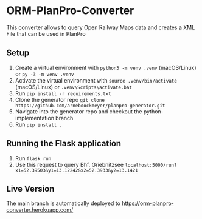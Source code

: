 # ORM-PlanPro-Converter
This converter allows to query Open Railway Maps data and creates a XML File that can be used in PlanPro

## Setup
1. Create a virtual environment with `python3 -m venv .venv` (macOS/Linux) or `py -3 -m venv .venv`
2. Activate the virtual environment with `source .venv/bin/activate` (macOS/Linux) or `.venv\Scripts\activate.bat`
3. Run `pip install -r requirements.txt`
4. Clone the generator repo `git clone https://github.com/arneboockmeyer/planpro-generator.git`
5. Navigate into the generator repo and checkout the python-implementation branch
6. Run `pip install .`

## Running the Flask application
1. Run `flask run`
2. Use this request to query Bhf. Griebnitzsee `localhost:5000/run?x1=52.39503&y1=13.12242&x2=52.3933&y2=13.1421`

## Live Version
The main branch is automatically deployed to https://orm-planpro-converter.herokuapp.com/